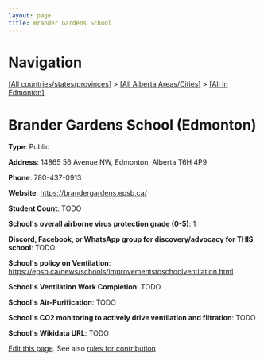 ```yaml
---
layout: page
title: Brander Gardens School
---
```

# Navigation

[[All countries/states/provinces]](../../..) > [[All Alberta Areas/Cities]](../..) > [[All In Edmonton]](..)

# Brander Gardens School (Edmonton)

**Type**: Public

**Address**: 14865 56 Avenue NW, Edmonton, Alberta T6H 4P9

**Phone**: 780-437-0913

**Website**: <https://brandergardens.epsb.ca/>

**Student Count**: TODO

**School's overall airborne virus protection grade (0-5)**: 1

**Discord, Facebook, or WhatsApp group for discovery/advocacy for THIS school**: TODO

**School's policy on Ventilation**: <https://epsb.ca/news/schools/improvementstoschoolventilation.html>

**School's Ventilation Work Completion**: TODO

**School's Air-Purification**: TODO

**School's CO2 monitoring to actively drive ventilation and filtration**: TODO

**School's Wikidata URL**: TODO


[Edit this page](https://github.com/ventilate-schools/AB/edit/main/./Edmonton/Brander_Gardens_School.md). See also [rules for contribution](../../../contribution-rules/)
